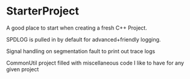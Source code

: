 # StarterProject
A good place to start when creating a fresh C++ Project.

SPDLOG is pulled in by default for advanced+friendly logging.

Signal handling on segmentation fault to print out trace logs

CommonUtil project filled with miscellaneous code I like to have for any given project

